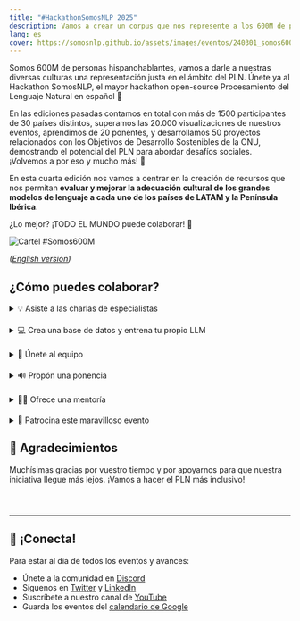 ```yaml
---
title: "#HackathonSomosNLP 2025"
description: Vamos a crear un corpus que nos represente a los 600M de personas hispanohablantes y a estandarizar cómo evaluar nuestros LLMs.
lang: es
cover: https://somosnlp.github.io/assets/images/eventos/240301_somos600m.jpg
---
```


Somos 600M de personas hispanohablantes, vamos a darle a nuestras diversas culturas una representación justa en el ámbito del PLN. Únete ya al Hackathon SomosNLP, el mayor hackathon open-source Procesamiento del Lenguaje Natural en español 🚀

En las ediciones pasadas contamos en total con más de 1500 participantes de 30 países distintos, superamos las 20.000 visualizaciones de nuestros eventos, aprendimos de 20 ponentes, y desarrollamos 50 proyectos relacionados con los Objetivos de Desarrollo Sostenibles de la ONU, demostrando el potencial del PLN para abordar desafíos sociales. ¡Volvemos a por eso y mucho más! 💪 

En esta cuarta edición nos vamos a centrar en la creación de recursos que nos permitan **evaluar y mejorar la adecuación cultural de los grandes modelos de lenguaje a cada uno de los países de LATAM y la Península Ibérica**.

¿Lo mejor? ¡TODO EL MUNDO puede colaborar! 🎉

<!-- ![GIF Hackathon #Somos600M](https://somosnlp.github.io/assets/images/eventos/240301_hackathon.gif) -->

![Cartel #Somos600M](https://somosnlp.github.io/assets/images/eventos/240301_somos600m.jpg)

*([English version](https://somosnlp.org/en/hackathon-2025))*

<!--
## 🚀 Cómo puedes colaborar

- [💻 Participa en el hackathon y/o asiste a las charlas de especialistas](https://hackathonsomosnlp2024.eventbrite.com/?aff=w)
- [🤗 Únete al equipo que lo organiza](https://forms.gle/radg18NMLRZMPu38A)
- [🙌 Patrocina este maravilloso evento](https://somosnlp.org/hackathon-2025/patrocinios)
- [🔊 Propón una ponencia](https://somosnlp.org/hackathon-2025/ponencias)
- [🧑‍🏫 Ofrece una mentoría](https://forms.gle/7UmsVDnFmNo1pCrf9)
- [📚 Dona una base de datos](https://somosnlp.org/donatucorpus)
 -->


## ¿Cómo puedes colaborar?

<details  style="margin-bottom: 20px;">
<summary>💡 Asiste a las charlas de especialistas</summary>

En SomosNLP creemos que formarte también es una manera de colaborar con el futuro del PLN en español. Durante los martes del mes de abril tendrán lugar diversas keynotes impartidas por profesionales del mundo del Procesamiento del Lenguaje Natural. Estos eventos son gratuitos y están abiertos a todas las personas.

¿Y hasta que llegue abril? [¡Están disponibles las grabaciones de las charlas anteriores!](https://www.youtube.com/watch?v=JzpvHRrqtSU&list=PLTA-KAy8nxaASMwEUWkkTfMaDxWBxn-8J)

<!-- TODO: También te invitamos a seguir las charlas de la conferencia KHIPU.AI -->

<center><a href="https://forms.gle/EJDc2H69Sko9gXL79" target="_blank" style="background-color:#FACC15; color:white; padding:10px 20px; text-decoration:none; border-radius:5px;">💻 Regístrate ya</a></center>

<!-- <center><a href="https://www.youtube.com/playlist?list=PLTA-KAy8nxaASMwEUWkkTfMaDxWBxn-8J" target="_blank" style="background-color:#FACC15; color:white; padding:10px 20px; text-decoration:none; border-radius:5px;">🎉 ¡Grabaciones ya disponibles!</a></center> -->

</details>

<details  style="margin-bottom: 20px;">
<summary>💻 Crea una base de datos y entrena tu propio LLM</summary>

Al unirte a este hackathon tendrás la oportunidad de colaborar con la creación de LLMs de calidad e inclusivos en tu lengua. Aplica tus conocimientos para superar los retos de cada etapa de desarrollo de tu LLM: creación del dataset, entrenamiento y evaluación.

**Cada equipo participante (1-5 personas) generará un dataset, entrenará su LLM y creará una demo para compartir su gran trabajo con la comunidad.** También es posible contribuir únicamente al dataset.

Desde SomosNLP queremos animarte a participar independientemente de tus conocimientos actuales. Organizaremos talleres prácticos y sesiones de mentoría para que puedan participar tanto grupos de institutos de investigación como grupos de estudiantes de grado, ¡todos los proyectos suman!

Publicaremos las bases del hackathon el día 13 de marzo durante la conferencia KHIPU.AI 🎉 

  <div class="text-center">
    <a href="https://forms.gle/EJDc2H69Sko9gXL79" target="_blank" style="background-color:#FACC15; color:white; padding:10px 20px; text-decoration:none; border-radius:5px;">💻 Regístrate ya</a>
  </div>

<!-- <div class="grid grid-cols-2">
  <div class="text-center">
    <a href="https://hackathonsomosnlp2024.eventbrite.com/?aff=w" target="_blank" style="background-color:#FACC15; color:white; padding:10px 20px; text-decoration:none; border-radius:5px;">💻 Regístrate ya</a>
  </div>
  <div class="text-center">
    <a href="https://somosnlp.org/hackathon-2025/bases" target="_blank" style="background-color:#FACC15; color:white; padding:10px 20px; text-decoration:none; border-radius:5px;">💻 Bases del hackathon</a>
  </div>
</div> -->

<!--
<center><a href="https://somosnlp.org/hackathon-2025/bases" target="_blank" style="background-color:#FACC15; color:white; padding:10px 20px; text-decoration:none; border-radius:5px;">🎉 ¡Proyectos finales!</a></center>
-->

</details>

<!--
<details  style="margin-bottom: 20px;">
<summary>🔍 Valida traducciones del inglés al español </summary>

¿Hablas español e inglés? Independiente de si sabes de IA nos puedes ayudar a crear el primer ranking público de LLMs en español 🔥

En comunidad vamos a validar las traducciones hechas por la Universidad de Oregón de las bases de datos utilizadas en la famosa Open LLM Leaderboard de Hugging Face. Gracias al apoyo de Argilla y Hugging Face, colaborar es muy sencillo:

1. Crea una cuenta en [Hugging Face](http://hf.co/join) 
2. Entra en el [espacio de anotación](https://huggingface.co/spaces/somosnlp/benchmark-annotation-argilla)
3. Valida la traducción de un párrafo del inglés al español
4. Repite el paso 3 cuantas veces quieras y mira cómo subes en el ranking de [colaboraciones]((https://huggingface.co/spaces/somosnlp/benchmark-annotation-argilla-dashboard))
5. Tu nombre aparecerá como parte del equipo que creó las bases de datos

<center><a href="https://huggingface.co/spaces/somosnlp/benchmark-annotation-argilla" target="_blank" style="background-color:#FACC15; color:white; padding:10px 20px; text-decoration:none; border-radius:5px;">🔍 Comienza a validar</a></center>

</details>

<details  style="margin-bottom: 20px;">
<summary>📚 Dona una base de datos</summary>

Como sabes, la clave de la IA reside en los datos. Como has visto, la iniciativa #Somos600M está centrada principalmente en la creación y recolección de bases de datos. Así que **tanto si tienes un maravilloso corpus como si tienes un montón de documentos, ¡seguro que puedes colaborar!**

<center><a href="https://somosnlp.org/donatucorpus" target="_blank" style="background-color:#FACC15; color:white; padding:10px 20px; text-decoration:none; border-radius:5px;">📚 Lee más</a></center>

</details>

-->

<details  style="margin-bottom: 20px;">
<summary>🤗 Únete al equipo</summary>

Puedes colaborar creando contenido, recursos de apoyo (e.g., tutoriales), escribiendo artículos o investigando sobre Cultural NLP.

<center><a href="https://forms.gle/EJDc2H69Sko9gXL79" target="_blank" style="background-color:#FACC15; color:white; padding:10px 20px; text-decoration:none; border-radius:5px;">🤗 Únete al equipo</a></center>

</details>

<details  style="margin-bottom: 20px;">
<summary>🔊 Propón una ponencia</summary>

Invitamos a personas del ámbito académico o industrial, expertas y apasionadas del campo de la IA y en particular del PLN, a compartir sus conocimientos y avances. ¡Lee los temas sugeridos y mándanos tu propuesta!

<center><a href="https://somosnlp.org/hackathon-2025/ponencias" target="_blank" style="background-color:#FACC15; color:white; padding:10px 20px; text-decoration:none; border-radius:5px;">🔊 Propón una ponencia</a></center>

</details>

<details  style="margin-bottom: 20px;">
<summary>🧑‍🏫 Ofrece una mentoría</summary>

Comparte tu experiencia y conocimiento apoyando a los equipos participantes a crear bases de datos de calidad y entrenar un buen LLM. Puedes impartir una mentoría puntual o continua. ¡Piensa en tus puntos fuertes y ofrece una mentoría!

<center><a href="https://forms.gle/izE8j4nW2JsWcQT26" target="_blank" style="background-color:#FACC15; color:white; padding:10px 20px; text-decoration:none; border-radius:5px;">🧑‍🏫 Ofrece una mentoría</a></center>

</details>

<details  style="margin-bottom: 20px;">
<summary>🙌 Patrocina este maravilloso evento</summary>

SomosNLP es una comunidad sin ánimo de lucro, buscamos donaciones, premios y visibilidad para conseguir nuestros ambiciosos objetivos y crear impacto en el mundo hispanohablante. Toda la ayuda es bienvenida, descubre cómo puedes apoyar nuestra misión ofreciendo visibilidad, vales y donaciones. ¡Contamos contigo!

<center><a href="https://somosnlp.org/hackathon-2025/patrocinios" target="_blank" style="background-color:#FACC15; color:white; padding:10px 20px; text-decoration:none; border-radius:5px;">🙌 Patrocina el hackathon</a></center>

</details>


## 👏 Agradecimientos 

Muchísimas gracias por vuestro tiempo y por apoyarnos para que nuestra iniciativa llegue más lejos. ¡Vamos a hacer el PLN más inclusivo!

<div style="display: grid; grid-template-columns: repeat(3, 1fr); gap: 10px 50px; justify-items: center; align-items: center;">

<SponsorInfo sponsor="Universidad Politécnica de Madrid" url="http://somosnlp.org/patrocinios/upm"
logo="https://somosnlp.github.io/assets/images/patrocinios/UPM.jpeg"
logo_dark="https://somosnlp.github.io/assets/images/patrocinios/UPM.jpeg" />

<SponsorInfo sponsor="CENIA" url="http://somosnlp.org/patrocinios/cenia"
logo="https://somosnlp.github.io/assets/images/patrocinios/CENIA.jpeg"
logo_dark="https://somosnlp.github.io/assets/images/patrocinios/CENIA.jpeg" />

<SponsorInfo sponsor="Hugging Face" url="http://somosnlp.org/patrocinios/huggingface"
logo="https://somosnlp.github.io/assets/images/patrocinios/HuggingFace.svg"
logo_dark="https://somosnlp.github.io/assets/images/patrocinios/HuggingFace.svg" />

</div>

<!--
### Patrocinios de Oro

<div style="display: grid; grid-template-columns: repeat(3, 1fr); gap: 10px 50px; justify-items: center; align-items: center;">

<SponsorInfo sponsor="Instituto de Ingeniería del Conocimiento" url="http://somosnlp.org/patrocinios/iic"
logo="https://somosnlp.github.io/assets/images/patrocinios/iic.bmp"
logo_dark="https://somosnlp.github.io/assets/images/patrocinios/iic_dark.bmp" />

<SponsorInfo sponsor="Calamo&Cran" url="http://somosnlp.org/patrocinios/calamoycran"
logo="https://somosnlp.github.io/assets/images/patrocinios/Calamo&Cran.png"
logo_dark="https://somosnlp.github.io/assets/images/patrocinios/Calamo&Cran_dark.png" />

<SponsorInfo sponsor="LenguajeNatural.AI" url="http://somosnlp.org/patrocinios/lenguaje-natural-ai"
logo="https://somosnlp.github.io/assets/images/patrocinios/LenguajeNaturalAI.jpeg"
logo_dark="https://somosnlp.github.io/assets/images/patrocinios/LenguajeNaturalAI.jpeg" />

<SponsorInfo sponsor="MonsterAPI" url="http://somosnlp.org/patrocinios/monsterapi"
logo="https://somosnlp.github.io/assets/images/patrocinios/MonsterAPI.jpeg"
logo_dark="https://somosnlp.github.io/assets/images/patrocinios/MonsterAPI.jpeg" />

<SponsorInfo sponsor="Saturdays AI" url="http://somosnlp.org/patrocinios/saturdays-ai"
logo="https://somosnlp.github.io/assets/images/patrocinios/SaturdaysAI.png"
logo_dark="https://somosnlp.github.io/assets/images/patrocinios/SaturdaysAI.png" />

<SponsorInfo sponsor="Impulse Data & AI Conference" url="http://somosnlp.org/patrocinios/impulse-ai"
logo="https://somosnlp.github.io/assets/images/patrocinios/ImpulseAI.png"
logo_dark="https://somosnlp.github.io/assets/images/patrocinios/ImpulseAI_dark.png" />

<SponsorInfo sponsor="Universidad de Puerto Rico" url="http://somosnlp.org/patrocinios/upr"
logo="https://somosnlp.github.io/assets/images/patrocinios/UPR.png"
logo_dark="https://somosnlp.github.io/assets/images/patrocinios/UPR.png" />

<SponsorInfo sponsor="Yamato" url="http://somosnlp.org/patrocinios/yamato"
logo="https://somosnlp.github.io/assets/images/patrocinios/YAMATO.png"
logo_dark="https://somosnlp.github.io/assets/images/patrocinios/YAMATO_dark.png" />

</div>

### Patrocinios de Comunidad

<div style="display: grid; grid-template-columns: repeat(5, 1fr); gap: 10px 50px; justify-items: center; align-items: center;">

<SponsorInfo sponsor="AlexFocus" url="https://www.youtube.com/watch?v=UboQG4M3Sx0&list=PLTA-KAy8nxaASMwEUWkkTfMaDxWBxn-8J"
logo="https://somosnlp.github.io/assets/images/patrocinios/AlexFocus.jpeg"
logo_dark="https://somosnlp.github.io/assets/images/patrocinios/AlexFocus.jpeg" />

<SponsorInfo sponsor="Mujeres Tech" url="http://somosnlp.org/patrocinios/mujeres-tech"
logo="https://somosnlp.github.io/assets/images/patrocinios/MujeresTech.png"
logo_dark="https://somosnlp.github.io/assets/images/patrocinios/MujeresTech.png" />

<SponsorInfo sponsor="Proyecto ILENIA" url="http://somosnlp.org/patrocinios/ilenia"
logo="https://somosnlp.github.io/assets/images/patrocinios/ILENIA.png"
logo_dark="https://somosnlp.github.io/assets/images/patrocinios/ILENIA_dark.png" />

<SponsorInfo sponsor="Sociedad Española para el Procesamiento del Lenguaje Natural" url="http://somosnlp.org/patrocinios/sepln"
logo="https://somosnlp.github.io/assets/images/patrocinios/SEPLN.png"
logo_dark="https://somosnlp.github.io/assets/images/patrocinios/SEPLN.png" />

<SponsorInfo sponsor="DiverTLes" url="http://somosnlp.org/patrocinios/divertles"
logo="https://somosnlp.github.io/assets/images/patrocinios/DiverTLes.png"
logo_dark="https://somosnlp.github.io/assets/images/patrocinios/DiverTLes_dark.png" />

<SponsorInfo sponsor="Women Tech Global Conference" url="http://somosnlp.org/comunidad"
logo="https://somosnlp.github.io/assets/images/patrocinios/WomenTechNetwork.png"
logo_dark="https://somosnlp.github.io/assets/images/patrocinios/WomenTechNetwork.png" />

<SponsorInfo sponsor="Spain AI" url="http://somosnlp.org/patrocinios/spain-ai"
logo="https://somosnlp.github.io/assets/images/patrocinios/SpainAI.png"
logo_dark="https://somosnlp.github.io/assets/images/patrocinios/SpainAI_dark.png" />

<SponsorInfo sponsor="LatinX in AI" url="http://somosnlp.org/patrocinios/latinx-in-ai"
logo="https://somosnlp.github.io/assets/images/patrocinios/LXAI.png"
logo_dark="https://somosnlp.github.io/assets/images/patrocinios/LXAI.png" />

<SponsorInfo sponsor="Big Onion" url="http://somosnlp.org/patrocinios/big-onion"
logo="https://somosnlp.github.io/assets/images/patrocinios/BigOnion.jpg"
logo_dark="https://somosnlp.github.io/assets/images/patrocinios/BigOnion.jpg" />

<SponsorInfo sponsor="Universidad Nacional de Loja" url="http://somosnlp.org/patrocinios/unl"
logo="https://somosnlp.github.io/assets/images/patrocinios/UNL_square.png"
logo_dark="https://somosnlp.github.io/assets/images/patrocinios/UNL_square.png" />

</div>

-->

---

## 🤗 ¡Conecta!

Para estar al día de todos los eventos y avances:
- Únete a la comunidad en [Discord](https://discord.com/invite/my8w7JUxZR)
- Síguenos en [Twitter](https://twitter.com/somosnlp_) y [LinkedIn](https://www.linkedin.com/company/somosnlp)
- Suscríbete a nuestro canal de [YouTube](https://www.youtube.com/c/somosnlp?sub_confirmation=1)
- Guarda los eventos del [calendario de Google](https://calendar.google.com/calendar/u/0?cid=ZWM3MGZhODIzNmYyNzBlMTYwYzFiMjdhNDgzZWMyMjA1ZjQwYzUyN2E5N2MwZTJhZmY0OTcwZDZmZjBkYzQyMEBncm91cC5jYWxlbmRhci5nb29nbGUuY29t)
<!-- TODO Newsletter -->